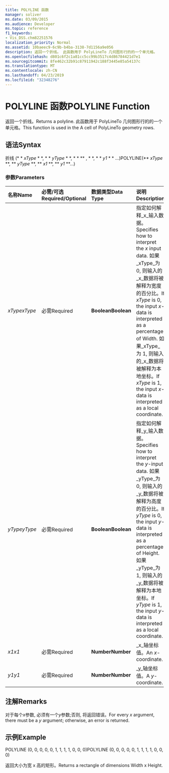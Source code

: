 ```yaml
---
title: POLYLINE 函数
manager: soliver
ms.date: 03/09/2015
ms.audience: Developer
ms.topic: reference
f1_keywords:
- Vis_DSS.chm82251576
localization_priority: Normal
ms.assetid: 10baeec9-6c9b-b4ba-3138-7d1156a9e056
description: 返回一个折线。 此函数用于 PolyLineTo 几何图形行的的一个单元格。
ms.openlocfilehash: d801c6f2c1a81cc5cc99b3517c4d86784421d7e1
ms.sourcegitcommit: 8fe462c32b91c87911942c188f3445e85a54137c
ms.translationtype: MT
ms.contentlocale: zh-CN
ms.lasthandoff: 04/23/2019
ms.locfileid: "32348276"
---
```

# <a name="polyline-function"></a><span data-ttu-id="f4e31-104">POLYLINE 函数</span><span class="sxs-lookup"><span data-stu-id="f4e31-104">POLYLINE Function</span></span>

<span data-ttu-id="f4e31-105">返回一个折线。</span><span class="sxs-lookup"><span data-stu-id="f4e31-105">Returns a polyline.</span></span> <span data-ttu-id="f4e31-106">此函数用于 PolyLineTo 几何图形行的的一个单元格。</span><span class="sxs-lookup"><span data-stu-id="f4e31-106">This function is used in the A cell of PolyLineTo geometry rows.</span></span> 
  
## <a name="syntax"></a><span data-ttu-id="f4e31-107">语法</span><span class="sxs-lookup"><span data-stu-id="f4e31-107">Syntax</span></span>

<span data-ttu-id="f4e31-108">折线 (\* \* *xType* \* \*, \* \* *yType* \* \*, \* \* \*\* , \* \*, \* \* *y1* \* \* ...)</span><span class="sxs-lookup"><span data-stu-id="f4e31-108">POLYLINE(\*\* *xType* \*\*, \*\* *yType* \*\*, \*\* *x1* \*\*, \*\* *y1* \*\*...)</span></span> 
  
### <a name="parameters"></a><span data-ttu-id="f4e31-109">参数</span><span class="sxs-lookup"><span data-stu-id="f4e31-109">Parameters</span></span>

|<span data-ttu-id="f4e31-110">**名称**</span><span class="sxs-lookup"><span data-stu-id="f4e31-110">**Name**</span></span>|<span data-ttu-id="f4e31-111">**必需/可选**</span><span class="sxs-lookup"><span data-stu-id="f4e31-111">**Required/Optional**</span></span>|<span data-ttu-id="f4e31-112">**数据类型**</span><span class="sxs-lookup"><span data-stu-id="f4e31-112">**Data Type**</span></span>|<span data-ttu-id="f4e31-113">**说明**</span><span class="sxs-lookup"><span data-stu-id="f4e31-113">**Description**</span></span>|
|:-----|:-----|:-----|:-----|
| <span data-ttu-id="f4e31-114">_xType_</span><span class="sxs-lookup"><span data-stu-id="f4e31-114">_xType_</span></span> <br/> |<span data-ttu-id="f4e31-115">必需</span><span class="sxs-lookup"><span data-stu-id="f4e31-115">Required</span></span>  <br/> |<span data-ttu-id="f4e31-116">**Boolean**</span><span class="sxs-lookup"><span data-stu-id="f4e31-116">**Boolean**</span></span> <br/> |<span data-ttu-id="f4e31-117">指定如何解释_x_输入数据。</span><span class="sxs-lookup"><span data-stu-id="f4e31-117">Specifies how to interpret the  _x_ input data.</span></span> <span data-ttu-id="f4e31-118">如果_xType_为 0, 则输入的_x_数据将被解释为宽度的百分比。</span><span class="sxs-lookup"><span data-stu-id="f4e31-118">If  _xType_ is 0, the input  _x_-data is interpreted as a percentage of Width.</span></span> <span data-ttu-id="f4e31-119">如果_xType_为 1, 则输入的_x_数据将被解释为本地坐标。</span><span class="sxs-lookup"><span data-stu-id="f4e31-119">If  _xType_ is 1, the input  _x_-data is interpreted as a local coordinate.</span></span>  <br/> |
| <span data-ttu-id="f4e31-120">_yType_</span><span class="sxs-lookup"><span data-stu-id="f4e31-120">_yType_</span></span> <br/> |<span data-ttu-id="f4e31-121">必需</span><span class="sxs-lookup"><span data-stu-id="f4e31-121">Required</span></span>  <br/> |<span data-ttu-id="f4e31-122">**Boolean**</span><span class="sxs-lookup"><span data-stu-id="f4e31-122">**Boolean**</span></span> <br/> |<span data-ttu-id="f4e31-123">指定如何解释_y_输入数据。</span><span class="sxs-lookup"><span data-stu-id="f4e31-123">Specifies how to interpret the  _y_-input data.</span></span> <span data-ttu-id="f4e31-124">如果_yType_为 0, 则输入的_y_数据将被解释为高度的百分比。</span><span class="sxs-lookup"><span data-stu-id="f4e31-124">If  _yType_ is 0, the input  _y_-data is interpreted as a percentage of Height.</span></span> <span data-ttu-id="f4e31-125">如果_yType_为 1, 则输入的_y_数据将被解释为本地坐标。</span><span class="sxs-lookup"><span data-stu-id="f4e31-125">If  _yType_ is 1, the input  _y_-data is interpreted as a local coordinate.</span></span>  <br/> |
| <span data-ttu-id="f4e31-126">_x1_</span><span class="sxs-lookup"><span data-stu-id="f4e31-126">_x1_</span></span> <br/> |<span data-ttu-id="f4e31-127">必需</span><span class="sxs-lookup"><span data-stu-id="f4e31-127">Required</span></span>  <br/> |<span data-ttu-id="f4e31-128">**Number**</span><span class="sxs-lookup"><span data-stu-id="f4e31-128">**Number**</span></span> <br/> | <span data-ttu-id="f4e31-129">_x_轴坐标值。</span><span class="sxs-lookup"><span data-stu-id="f4e31-129">An  _x_-coordinate.</span></span>  <br/> |
| <span data-ttu-id="f4e31-130">_y1_</span><span class="sxs-lookup"><span data-stu-id="f4e31-130">_y1_</span></span> <br/> |<span data-ttu-id="f4e31-131">必需</span><span class="sxs-lookup"><span data-stu-id="f4e31-131">Required</span></span>  <br/> |<span data-ttu-id="f4e31-132">**Number**</span><span class="sxs-lookup"><span data-stu-id="f4e31-132">**Number**</span></span> <br/> |<span data-ttu-id="f4e31-133">_y_轴坐标值。</span><span class="sxs-lookup"><span data-stu-id="f4e31-133">A  _y_-coordinate.</span></span>  <br/> |
   
## <a name="remarks"></a><span data-ttu-id="f4e31-134">注解</span><span class="sxs-lookup"><span data-stu-id="f4e31-134">Remarks</span></span>

<span data-ttu-id="f4e31-135">对于每个*x*参数, 必须有一个*y*参数;否则, 将返回错误。</span><span class="sxs-lookup"><span data-stu-id="f4e31-135">For every  *x*  argument, there must be a  *y*  argument; otherwise, an error is returned.</span></span> 
  
## <a name="example"></a><span data-ttu-id="f4e31-136">示例</span><span class="sxs-lookup"><span data-stu-id="f4e31-136">Example</span></span>

<span data-ttu-id="f4e31-137">POLYLINE (0, 0, 0, 0, 0, 1, 1, 1, 1, 0, 0, 0)</span><span class="sxs-lookup"><span data-stu-id="f4e31-137">POLYLINE (0, 0, 0, 0, 0, 1, 1, 1, 1, 0, 0, 0)</span></span> 
  
<span data-ttu-id="f4e31-138">返回大小为宽 x 高的矩形。</span><span class="sxs-lookup"><span data-stu-id="f4e31-138">Returns a rectangle of dimensions Width x Height.</span></span> 
  


